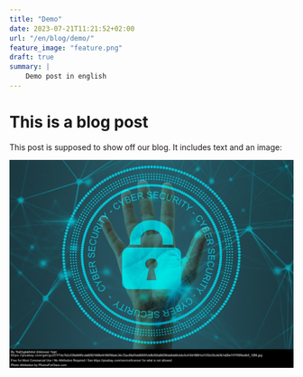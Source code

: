 ```yaml
---
title: "Demo"
date: 2023-07-21T11:21:52+02:00
url: "/en/blog/demo/"
feature_image: "feature.png"
draft: true
summary: |
    Demo post in english
---
```


# This is a blog post

This post is supposed to show off our blog.
It includes text and an image:

![image](feature.png)
